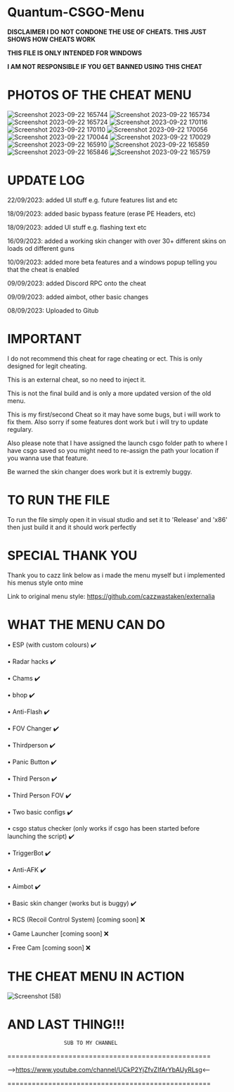 # Quantum-CSGO-Menu

**DISCLAIMER I DO NOT CONDONE THE USE OF CHEATS. THIS JUST SHOWS HOW CHEATS WORK**

**THIS FILE IS ONLY INTENDED FOR WINDOWS**

**I AM NOT RESPONSIBLE IF YOU GET BANNED USING THIS CHEAT**


# **PHOTOS OF THE CHEAT MENU**

![Screenshot 2023-09-22 165744](https://github.com/MavenCoding157/Quantum-CSGO-Menu/assets/117538886/c6b3377d-190a-48f4-9131-611f884c0bef)
![Screenshot 2023-09-22 165734](https://github.com/MavenCoding157/Quantum-CSGO-Menu/assets/117538886/d71622fb-50fc-4137-8b38-1a24dcd00d93)
![Screenshot 2023-09-22 165724](https://github.com/MavenCoding157/Quantum-CSGO-Menu/assets/117538886/3251afc1-c790-4434-a496-e2a98b3716a6)
![Screenshot 2023-09-22 170116](https://github.com/MavenCoding157/Quantum-CSGO-Menu/assets/117538886/bae7d859-21d7-4622-81f2-683538c4c3f5)
![Screenshot 2023-09-22 170110](https://github.com/MavenCoding157/Quantum-CSGO-Menu/assets/117538886/84e1cad4-3c3f-494d-b77d-d910556feb1b)
![Screenshot 2023-09-22 170056](https://github.com/MavenCoding157/Quantum-CSGO-Menu/assets/117538886/cdad023a-57a2-42fe-a737-30400d47e248)
![Screenshot 2023-09-22 170044](https://github.com/MavenCoding157/Quantum-CSGO-Menu/assets/117538886/7c7b4026-b721-4d2b-89aa-77a308e09ec8)
![Screenshot 2023-09-22 170029](https://github.com/MavenCoding157/Quantum-CSGO-Menu/assets/117538886/402e7d07-df60-4c51-8953-5604e8758c9f)
![Screenshot 2023-09-22 165910](https://github.com/MavenCoding157/Quantum-CSGO-Menu/assets/117538886/219e2aa5-4faa-494b-9ffc-e82024960161)
![Screenshot 2023-09-22 165859](https://github.com/MavenCoding157/Quantum-CSGO-Menu/assets/117538886/fe6cf4a2-b3a7-4fe7-be7e-835fc9127a4d)
![Screenshot 2023-09-22 165846](https://github.com/MavenCoding157/Quantum-CSGO-Menu/assets/117538886/4443642f-ca94-4fa8-bed2-08085fe0924d)
![Screenshot 2023-09-22 165759](https://github.com/MavenCoding157/Quantum-CSGO-Menu/assets/117538886/e67f50c3-adcb-4a26-8492-2148978505d5)


# **UPDATE LOG**

22/09/2023: added UI stuff e.g. future features list and etc

18/09/2023: added basic bypass feature (erase PE Headers, etc)

18/09/2023: added UI stuff e.g. flashing text etc

16/09/2023: added a working skin changer with over 30+ different skins on loads od different guns

10/09/2023: added more beta features and a windows popup telling you that the cheat is enabled

09/09/2023: added Discord RPC onto the cheat 

09/09/2023: added aimbot, other basic changes 

08/09/2023: Uploaded to Gitub  


# **IMPORTANT**

I do not recommend this cheat for rage cheating or ect. This is only designed for legit cheating.

This is an external cheat, so no need to inject it.

This is not the final build and is only a more updated version of the old menu.

This is my first/second Cheat so it may have some bugs, but i will work to fix them. Also sorry if some features dont work but i will try to update regulary.

Also please note that I have assigned the launch csgo folder path to where I have csgo saved so you might need to re-assign the path your location if you wanna use that feature. 

Be warned the skin changer does work but it is extremly buggy.


# **TO RUN THE FILE**

To run the file simply open it in visual studio and set it to 'Release' and 'x86' then just build it and it should work perfectly


# **SPECIAL THANK YOU**

Thank you to cazz link below as i made the menu myself but i implemented his menus style onto mine

Link to original menu style: https://github.com/cazzwastaken/externalia


# **WHAT THE MENU CAN DO**

• ESP (with custom colours) ✔️

• Radar hacks ✔️

• Chams ✔️

• bhop ✔️

• Anti-Flash ✔️

• FOV Changer ✔️

• Thirdperson ✔️

• Panic Button ✔️

• Third Person ✔️

• Third Person FOV ✔️

• Two basic configs ✔️

• csgo status checker (only works if csgo has been started before launching the script) ✔️

• TriggerBot ✔️

• Anti-AFK ✔️

• Aimbot ✔️

• Basic skin changer (works but is buggy) ✔️

• RCS (Recoil Control System) [coming soon] ❌

• Game Launcher [coming soon] ❌

• Free Cam [coming soon] ❌


# **THE CHEAT MENU IN ACTION**

![Screenshot (58)](https://user-images.githubusercontent.com/117538886/213336510-41881677-32e2-4816-a336-14f2a4f744e0.png)


# **AND LAST THING!!!**

                      SUB TO MY CHANNEL
==================================================

-->https://www.youtube.com/channel/UCkP2YjZfvZIfArYbAUyRLsg<--

==================================================
